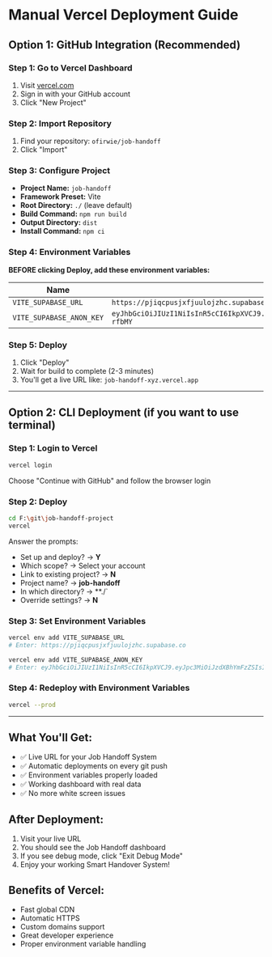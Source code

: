 # Manual Vercel Deployment Guide

## Option 1: GitHub Integration (Recommended)

### Step 1: Go to Vercel Dashboard
1. Visit [vercel.com](https://vercel.com)
2. Sign in with your GitHub account
3. Click "New Project"

### Step 2: Import Repository  
1. Find your repository: `ofirwie/job-handoff`
2. Click "Import"

### Step 3: Configure Project
- **Project Name:** `job-handoff`
- **Framework Preset:** Vite
- **Root Directory:** `./` (leave default)
- **Build Command:** `npm run build`
- **Output Directory:** `dist`
- **Install Command:** `npm ci`

### Step 4: Environment Variables
**BEFORE clicking Deploy, add these environment variables:**

| Name | Value |
|------|-------|
| `VITE_SUPABASE_URL` | `https://pjiqcpusjxfjuulojzhc.supabase.co` |
| `VITE_SUPABASE_ANON_KEY` | `eyJhbGciOiJIUzI1NiIsInR5cCI6IkpXVCJ9.eyJpc3MiOiJzdXBhYmFzZSIsInJlZiI6InBqaXFjcHVzanhmanV1bG9qemhjIiwicm9sZSI6InNlcnZpY2Vfcm9sZSIsImlhdCI6MTc1MzgyMzI0MiwiZXhwIjoyMDY5Mzk5MjQyfQ.hH8KZ9S6eJSUoUU4LbWefyeaO9Vr5HyQk8_TK-rfbMY` |

### Step 5: Deploy
1. Click "Deploy"
2. Wait for build to complete (2-3 minutes)
3. You'll get a live URL like: `job-handoff-xyz.vercel.app`

---

## Option 2: CLI Deployment (if you want to use terminal)

### Step 1: Login to Vercel
```bash
vercel login
```
Choose "Continue with GitHub" and follow the browser login

### Step 2: Deploy
```bash
cd F:\git\job-handoff-project
vercel
```

Answer the prompts:
- Set up and deploy? → **Y**
- Which scope? → Select your account
- Link to existing project? → **N** 
- Project name? → **job-handoff**
- In which directory? → **./`
- Override settings? → **N**

### Step 3: Set Environment Variables
```bash
vercel env add VITE_SUPABASE_URL
# Enter: https://pjiqcpusjxfjuulojzhc.supabase.co

vercel env add VITE_SUPABASE_ANON_KEY  
# Enter: eyJhbGciOiJIUzI1NiIsInR5cCI6IkpXVCJ9.eyJpc3MiOiJzdXBhYmFzZSIsInJlZiI6InBqaXFjcHVzanhmanV1bG9qemhjIiwicm9sZSI6InNlcnZpY2Vfcm9sZSIsImlhdCI6MTc1MzgyMzI0MiwiZXhwIjoyMDY5Mzk5MjQyfQ.hH8KZ9S6eJSUoUU4LbWefyeaO9Vr5HyQk8_TK-rfbMY
```

### Step 4: Redeploy with Environment Variables
```bash
vercel --prod
```

---

## What You'll Get:
- ✅ Live URL for your Job Handoff System
- ✅ Automatic deployments on every git push
- ✅ Environment variables properly loaded
- ✅ Working dashboard with real data
- ✅ No more white screen issues

## After Deployment:
1. Visit your live URL
2. You should see the Job Handoff dashboard
3. If you see debug mode, click "Exit Debug Mode"
4. Enjoy your working Smart Handover System!

## Benefits of Vercel:
- Fast global CDN
- Automatic HTTPS
- Custom domains support
- Great developer experience
- Proper environment variable handling